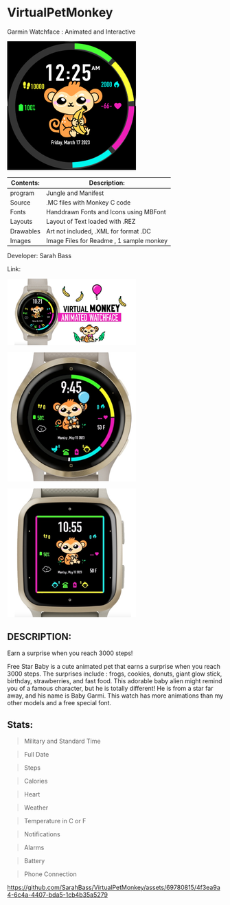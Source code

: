 # VirtualPetMonkey
Garmin Watchface : Animated and Interactive

![Alt text](https://github.com/SarahBass/VirtualPetMonkey/blob/main/Largest%20garmin%2027.png)

Contents: | Description:
--------- | ------------
program  | Jungle and Manifest 
Source | .MC files with Monkey C code
Fonts | Handdrawn Fonts and Icons using MBFont 
Layouts | Layout of Text loaded with .REZ 
Drawables | Art not included, .XML for format .DC
Images    | Image Files for Readme , 1 sample monkey
 
 Developer: Sarah Bass
 
 Link: 
 
 [<img src="https://github.com/SarahBass/VirtualPetMonkey/blob/main/Untitled%20110.jpeg" width="300" height="155">](https://apps.garmin.com/en-US/apps/5a0ab9df-301b-4d21-bfa8-1f0aaa8ce2bd)
 
[<img src="https://github.com/SarahBass/VirtualPetMonkey/blob/main/Garmin%20logo%20icon%2033.jpeg" width="300" height="300">](https://apps.garmin.com/en-US/apps/5a0ab9df-301b-4d21-bfa8-1f0aaa8ce2bd)

[<img src="https://github.com/SarahBass/VirtualPetMonkey/blob/main/Garmin%20logo%20icon%2035.jpeg" width="300" height="300">](https://apps.garmin.com/en-US/apps/5a0ab9df-301b-4d21-bfa8-1f0aaa8ce2bd)

## DESCRIPTION:
Earn a surprise when you reach 3000 steps!

Free Star Baby is a cute animated pet that earns a surprise when you reach 3000 steps. The surprises include : frogs, cookies, donuts, giant glow stick, birthday, strawberries, and fast food. This adorable baby alien might remind you of a famous character, but he is totally different! He is from a star far away, and his name is Baby Garmi. This watch has more animations than my other models and a free special font. 


## Stats:

>Military and Standard Time

>Full Date

>Steps

>Calories

>Heart

>Weather

>Temperature in C or F

>Notifications

>Alarms

>Battery

>Phone Connection





https://github.com/SarahBass/VirtualPetMonkey/assets/69780815/4f3ea9a4-6c4a-4407-bda5-1cb4b35a5279







